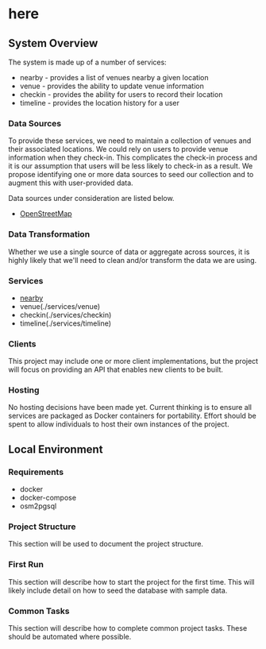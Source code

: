 # here

## System Overview

The system is made up of a number of services:

- nearby - provides a list of venues nearby a given location
- venue - provides the ability to update venue information
- checkin - provides the ability for users to record their location
- timeline - provides the location history for a user

### Data Sources

To provide these services, we need to maintain a collection of venues and their associated locations. We could rely on users to provide venue information when they check-in. This complicates the check-in process and it is our assumption that users will be less likely to check-in as a result. We propose identifying one or more data sources to seed our collection and to augment this with user-provided data.

Data sources under consideration are listed below.

- [OpenStreetMap](https://www.openstreetmap.org/about)

### Data Transformation

Whether we use a single source of data or aggregate across sources, it is highly likely that we'll need to clean and/or transform the data we are using.

### Services

- [nearby](./services/nearby)
- venue(./services/venue)
- checkin(./services/checkin)
- timeline(./services/timeline)

### Clients

This project may include one or more client implementations, but the project will focus on providing an API that enables new clients to be built.

### Hosting

No hosting decisions have been made yet. Current thinking is to ensure all services are packaged as Docker containers for portability. Effort should be spent to allow individuals to host their own instances of the project.

## Local Environment

### Requirements

- docker
- docker-compose
- osm2pgsql

### Project Structure

This section will be used to document the project structure.

### First Run

This section will describe how to start the project for the first time. This will likely include detail on how to seed the database with sample data.

### Common Tasks

This section will describe how to complete common project tasks. These should be automated where possible.
